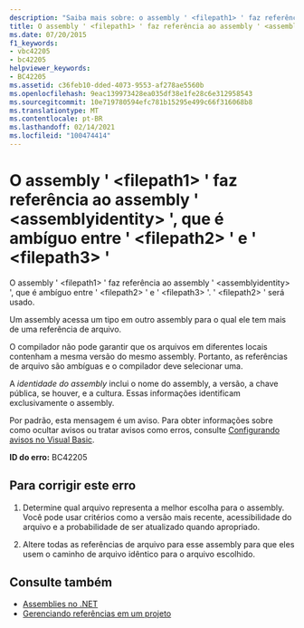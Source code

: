 ```yaml
---
description: "Saiba mais sobre: o assembly ' <filepath1> ' faz referência ao assembly ' <assemblyidentity> ', que é ambíguo entre ' <filepath2> ' e ' <filepath3> '"
title: O assembly ' <filepath1> ' faz referência ao assembly ' <assemblyidentity> ', que é ambíguo entre ' <filepath2> ' e ' <filepath3> '
ms.date: 07/20/2015
f1_keywords:
- vbc42205
- bc42205
helpviewer_keywords:
- BC42205
ms.assetid: c36feb10-dded-4073-9553-af278ae5560b
ms.openlocfilehash: 9eac139973428ea035df38e1fe28c6e312958543
ms.sourcegitcommit: 10e719780594efc781b15295e499c66f316068b8
ms.translationtype: MT
ms.contentlocale: pt-BR
ms.lasthandoff: 02/14/2021
ms.locfileid: "100474414"
---
```

# <a name="assembly-filepath1-references-assembly-assemblyidentity-which-is-ambiguous-between-filepath2-and-filepath3"></a>O assembly ' \<filepath1> ' faz referência ao assembly ' \<assemblyidentity> ', que é ambíguo entre ' \<filepath2> ' e ' \<filepath3> '

O assembly ' \<filepath1> ' faz referência ao assembly ' \<assemblyidentity> ', que é ambíguo entre ' \<filepath2> ' e ' \<filepath3> '. ' \<filepath2> ' será usado.  
  
 Um assembly acessa um tipo em outro assembly para o qual ele tem mais de uma referência de arquivo.  
  
 O compilador não pode garantir que os arquivos em diferentes locais contenham a mesma versão do mesmo assembly. Portanto, as referências de arquivo são ambíguas e o compilador deve selecionar uma.  
  
 A *identidade do assembly* inclui o nome do assembly, a versão, a chave pública, se houver, e a cultura. Essas informações identificam exclusivamente o assembly.  
  
 Por padrão, esta mensagem é um aviso. Para obter informações sobre como ocultar avisos ou tratar avisos como erros, consulte [Configurando avisos no Visual Basic](/visualstudio/ide/configuring-warnings-in-visual-basic).  
  
 **ID do erro:** BC42205  
  
## <a name="to-correct-this-error"></a>Para corrigir este erro  
  
1. Determine qual arquivo representa a melhor escolha para o assembly. Você pode usar critérios como a versão mais recente, acessibilidade do arquivo e a probabilidade de ser atualizado quando apropriado.  
  
2. Altere todas as referências de arquivo para esse assembly para que eles usem o caminho de arquivo idêntico para o arquivo escolhido.  
  
## <a name="see-also"></a>Consulte também

- [Assemblies no .NET](../../standard/assembly/index.md)
- [Gerenciando referências em um projeto](/visualstudio/ide/managing-references-in-a-project)
